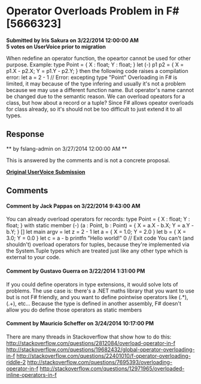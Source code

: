 # Operator Overloads Problem in F# [5666323] #

**Submitted by Iris Sakura on 3/22/2014 12:00:00 AM**  
**5 votes on UserVoice prior to migration**  

When redefine an operator function, the opeartor cannot be used for other purpose.
Example:
type Point = { X : float; Y : float; }
let (-) p1 p2 = { X = p1.X - p2.X; Y = p1.Y - p2.Y; }
then the following code raises a compilation error:
let a = 2 - 1 // Error: excepting type "Point"
Overloading in F# is limited, it may because of the type infering and usually it's not a problem because we may use a different function name. But operator's name cannot be changed due to the semantic reason.
We can overload opeators for a class, but how about a record or a tuple? Since F# allows opeator overloads for class already, so it's should not be too difficult to just extend it to all types.



## Response ##
** by fslang-admin on 3/27/2014 12:00:00 AM **

This is answered by the comments and is not a concrete proposal.


**[Original UserVoice Submission](https://fslang.uservoice.com/forums/245727-f-language/suggestions/5666323)**


## Comments ##


#### Comment by Jack Pappas on 3/22/2014 9:43:00 AM ####
You can already overload operators for records:
type Point = {
X : float;
Y : float;
} with
static member (-) (a : Point, b : Point) =
{ X = a.X - b.X; Y = a.Y - b.Y; }
[<EntryPoint>]
let main argv =
let z = 2 - 1
let a = { X = 1.0; Y = 2.0 }
let b = { X = 3.0; Y = 0.0 }
let c = a - b
printfn "Hello world!"
0 // Exit code
You can't (and shouldn't) overload operators for tuples, because they're implemented via the System.Tuple types which are treated just like any other type which is external to your code.


#### Comment by Gustavo Guerra on 3/22/2014 1:31:00 PM ####
If you could define operators in type extensions, it would solve lots of problems. The use case is: there's a .NET maths library that you want to use but is not F# friendly, and you want to define pointwise operators like (.*), (.+), etc... Because the type is defined in another assembly, F# doesn't allow you do define those operators as static members


#### Comment by Mauricio Scheffer on 3/24/2014 10:17:00 PM ####
There are many threads in Stackoverflow that show how to do this:
http://stackoverflow.com/questions/2812084/overload-operator-in-f
http://stackoverflow.com/questions/19682432/global-operator-overloading-in-f
http://stackoverflow.com/questions/22401010/f-operator-overloading-riddle-2
http://stackoverflow.com/questions/7695393/overloading-operator-in-f
http://stackoverflow.com/questions/12971965/overloaded-inline-operators-in-f

